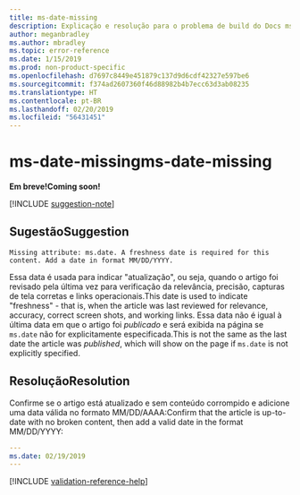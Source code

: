 ```yaml
---
title: ms-date-missing
description: Explicação e resolução para o problema de build do Docs ms-date-missing
author: meganbradley
ms.author: mbradley
ms.topic: error-reference
ms.date: 1/15/2019
ms.prod: non-product-specific
ms.openlocfilehash: d7697c8449e451879c137d9d6cdf42327e597be6
ms.sourcegitcommit: f374ad2607360f46d88982b4b7ecc63d3ab08235
ms.translationtype: HT
ms.contentlocale: pt-BR
ms.lasthandoff: 02/20/2019
ms.locfileid: "56431451"
---
```

# <a name="ms-date-missing"></a><span data-ttu-id="28377-103">ms-date-missing</span><span class="sxs-lookup"><span data-stu-id="28377-103">ms-date-missing</span></span>

<span data-ttu-id="28377-104">**Em breve!**</span><span class="sxs-lookup"><span data-stu-id="28377-104">**Coming soon!**</span></span>

[!INCLUDE [suggestion-note](includes/suggestion-note.md)]

## <a name="suggestion"></a><span data-ttu-id="28377-105">Sugestão</span><span class="sxs-lookup"><span data-stu-id="28377-105">Suggestion</span></span>

`Missing attribute: ms.date. A freshness date is required for this content. Add a date in format MM/DD/YYYY.`

<span data-ttu-id="28377-106">Essa data é usada para indicar "atualização", ou seja, quando o artigo foi revisado pela última vez para verificação da relevância, precisão, capturas de tela corretas e links operacionais.</span><span class="sxs-lookup"><span data-stu-id="28377-106">This date is used to indicate "freshness" - that is, when the article was last reviewed for relevance, accuracy, correct screen shots, and working links.</span></span> <span data-ttu-id="28377-107">Essa data não é igual à última data em que o artigo foi *publicado* e será exibida na página se `ms.date` não for explicitamente especificada.</span><span class="sxs-lookup"><span data-stu-id="28377-107">This is not the same as the last date the article was *published*, which will show on the page if `ms.date` is not explicitly specified.</span></span>

## <a name="resolution"></a><span data-ttu-id="28377-108">Resolução</span><span class="sxs-lookup"><span data-stu-id="28377-108">Resolution</span></span>

<span data-ttu-id="28377-109">Confirme se o artigo está atualizado e sem conteúdo corrompido e adicione uma data válida no formato MM/DD/AAAA:</span><span class="sxs-lookup"><span data-stu-id="28377-109">Confirm that the article is up-to-date with no broken content, then add a valid date in the format MM/DD/YYYY:</span></span>

```yml
---
ms.date: 02/19/2019
---
```

<!--make sure to add this file to your includes folder and verify the path-->
[!INCLUDE [validation-reference-help](includes/validation-reference-help.md)]
